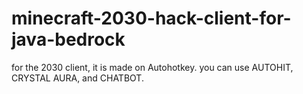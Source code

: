 # minecraft-2030-hack-client-for-java-bedrock
for the 2030 client, it is made on Autohotkey. you can use AUTOHIT, CRYSTAL AURA, and CHATBOT.
